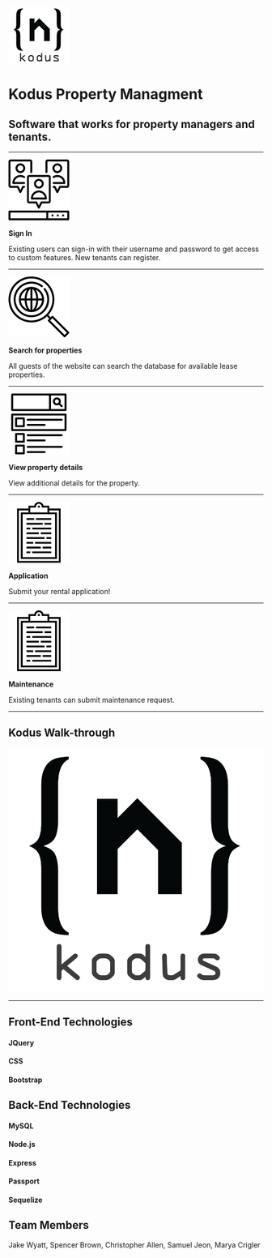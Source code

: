 ![Logo ](/public/assets/images/rm_koduslogo.png)
# Kodus Property Managment


## Software that works for property managers and tenants. 

---------
![Sign-In ](/public/assets/images/rm_sign_in.png)
<p>
<b> Sign In </b>
</p>
 Existing users can sign-in with their username and password to get access to custom features. New tenants can register. 

---------
![Search ](/public/assets/images/rm_search.png)
<p>
<b> Search for properties </b>
</p>
 All guests of the website can search the database for available lease properties. 

---------
![Details ](/public/assets/images/rm_details.png)
<p>
<b> View property details </b>
</p>
 View additional details for the property.

--------- 
![Applu ](/public/assets/images/rm_form.png)
<p>
<b> Application </b>
</p>
Submit your rental application! 

---------
![Maint ](/public/assets/images/rm_form.png)
<p>
<b> Maintenance </b>
</p>
Existing tenants can submit maintenance request. 

---------

## Kodus Walk-through 

![Maint ](/public/assets/images/koduslogo.png)

---------
## Front-End Technologies

#### JQuery
#### CSS
#### Bootstrap



## Back-End Technologies

#### MySQL
#### Node.js
#### Express
#### Passport
#### Sequelize



## Team Members
Jake Wyatt, Spencer Brown, Christopher Allen, Samuel Jeon, Marya Crigler

